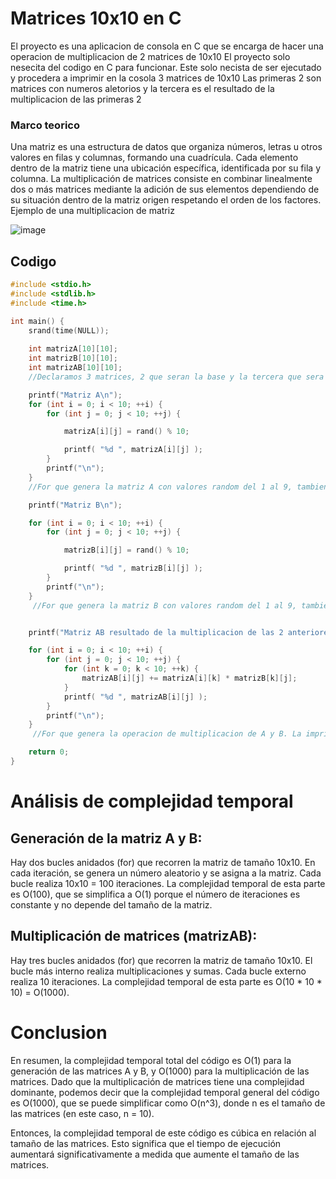 # Matrices 10x10 en C
El proyecto es una aplicacion de consola en C que se encarga de hacer una operacion de multiplicacion de 2 matrices de 10x10
El proyecto solo nesecita del codigo en C para funcionar. 
Este solo necista de ser ejecutado y procedera a imprimir en la cosola 3 matrices de 10x10
Las primeras 2 son matrices con numeros aletorios y la tercera es el resultado de la multiplicacion de las primeras 2 

### Marco teorico

Una matriz es una estructura de datos que organiza números, letras u otros valores en filas y columnas, formando una cuadrícula. Cada elemento dentro de la matriz tiene una ubicación específica, identificada por su fila y columna.
La multiplicación de matrices consiste en combinar linealmente dos o más matrices mediante la adición de sus elementos dependiendo de su situación dentro de la matriz origen respetando el orden de los factores. 
Ejemplo de una multiplicacion de matriz 

![image](https://github.com/Panchoneit0r/Programacion_Paralela_JCGM/assets/100960796/cb973138-1845-4cf2-b744-26590f6d319c)

## Codigo

```c
#include <stdio.h>
#include <stdlib.h>
#include <time.h>

int main() {
    srand(time(NULL));
    
    int matrizA[10][10];
    int matrizB[10][10];
    int matrizAB[10][10];
    //Declaramos 3 matrices, 2 que seran la base y la tercera que sera el resultado de la multiplicacion de las 2 primeras

    printf("Matriz A\n");
    for (int i = 0; i < 10; ++i) {
        for (int j = 0; j < 10; ++j) {

            matrizA[i][j] = rand() % 10;

            printf( "%d ", matrizA[i][j] );
        }
        printf("\n");
    }
    //For que genera la matriz A con valores random del 1 al 9, tambien la imrpime en consola 

    printf("Matriz B\n");

    for (int i = 0; i < 10; ++i) {
        for (int j = 0; j < 10; ++j) {

            matrizB[i][j] = rand() % 10;

            printf( "%d ", matrizB[i][j] );
        }
        printf("\n");
    }
     //For que genera la matriz B con valores random del 1 al 9, tambien la imrpime en consola 


    printf("Matriz AB resultado de la multiplicacion de las 2 anteriores\n");

    for (int i = 0; i < 10; ++i) {
        for (int j = 0; j < 10; ++j) {
            for (int k = 0; k < 10; ++k) {
                matrizAB[i][j] += matrizA[i][k] * matrizB[k][j];
            }
            printf( "%d ", matrizAB[i][j] );
        }
        printf("\n");
    }
     //For que genera la operacion de multiplicacion de A y B. La imprime en consola

    return 0;
}
```
# Análisis de complejidad temporal

## Generación de la matriz A y B:

Hay dos bucles anidados (for) que recorren la matriz de tamaño 10x10.
En cada iteración, se genera un número aleatorio y se asigna a la matriz.
Cada bucle realiza 10x10 = 100 iteraciones.
La complejidad temporal de esta parte es O(100), que se simplifica a O(1) porque el número de iteraciones es constante y no depende del tamaño de la matriz.

## Multiplicación de matrices (matrizAB):

Hay tres bucles anidados (for) que recorren la matriz de tamaño 10x10.
El bucle más interno realiza multiplicaciones y sumas.
Cada bucle externo realiza 10 iteraciones.
La complejidad temporal de esta parte es O(10 * 10 * 10) = O(1000).

# Conclusion
En resumen, la complejidad temporal total del código es O(1) para la generación de las matrices A y B, y O(1000) para la multiplicación de las matrices. Dado que la multiplicación de matrices tiene una complejidad dominante, podemos decir que la complejidad temporal general del código es O(1000), que se puede simplificar como O(n^3), donde n es el tamaño de las matrices (en este caso, n = 10).

Entonces, la complejidad temporal de este código es cúbica en relación al tamaño de las matrices. Esto significa que el tiempo de ejecución aumentará significativamente a medida que aumente el tamaño de las matrices.
